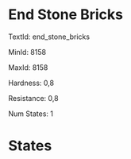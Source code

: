 # End Stone Bricks

TextId: end_stone_bricks

MinId: 8158

MaxId: 8158

Hardness: 0,8

Resistance: 0,8


Num States: 1

# States
```

```